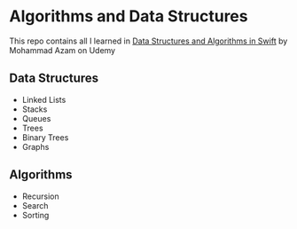 # Algorithms and Data Structures

This repo contains all I learned in [Data Structures and Algorithms in Swift](https://www.udemy.com/course/data-structures-and-algorithms-in-swift/) by Mohammad Azam on Udemy

## Data Structures
- Linked Lists
- Stacks
- Queues
- Trees
- Binary Trees
- Graphs
 
 ## Algorithms
 - Recursion
 - Search
 - Sorting
